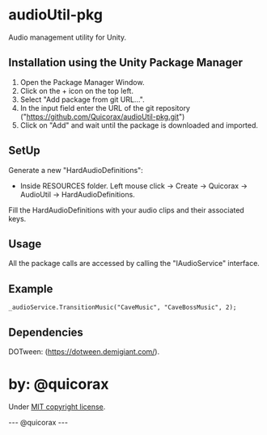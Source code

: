 # audioUtil-pkg
Audio management utility for Unity.

## Installation using the Unity Package Manager
1. Open the Package Manager Window. 
2. Click on the + icon on the top left.
3. Select "Add package from git URL...".
4. In the input field enter the URL of the git repository ("https://github.com/Quicorax/audioUtil-pkg.git")
5. Click on "Add" and wait until the package is downloaded and imported.

## SetUp
Generate a new "HardAudioDefinitions":
- Inside RESOURCES folder. Left mouse click -> Create -> Quicorax -> AudioUtil -> HardAudioDefinitions.

Fill the HardAudioDefinitions with your audio clips and their associated keys.

## Usage
All the package calls are accessed by calling the "IAudioService" interface.

## Example
``` 
_audioService.TransitionMusic("CaveMusic", "CaveBossMusic", 2);
```

## Dependencies
DOTween: (https://dotween.demigiant.com/).

# by: @quicorax
Under [MIT copyright license](https://github.com/Quicorax/jamUtils-pkg/blob/main/LICENSE.txt).

--- @quicorax ---
